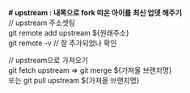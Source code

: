 

**# upstream : 내쪽으로 fork 떠온 아이를 최신 업뎃 해주기**   
// upstream 주소셋팅  
git remote add upstream ${원래주소}  
git remote -v // 잘 추가되었나 확인  

// upstream으로 가져오기  
git fetch upstream => git merge ${가져올 브랜치명}   
또는 git pull upstream ${가져올 브랜치명}
